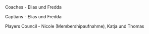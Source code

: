 Coaches - Elias und Fredda

Captians - Elias und Fredda

Players Council - Nicole (Membershipaufnahme), Katja und Thomas